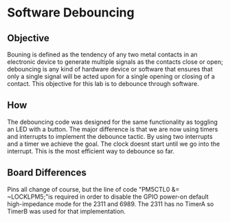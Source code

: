# Software Debouncing
## Objective
Bouning is defined as the tendency of any two metal contacts in an electronic device to generate multiple signals as 
the contacts close or open; debouncing is any kind of hardware device or software that ensures that only a single 
signal will be acted upon for a single opening or closing of a contact. This objective for this lab is to debounce 
through software.

## How
The debouncing code was designed for the same functionality as toggling an LED with a button. 
The major difference is that we are now using timers and interrupts to implement the debounce tactic. 
By using two interrupts and a timer we achieve the goal. The clock doesnt start until we go into the interrupt. 
This is the most efficient way to debounce so far.

## Board Differences
Pins all change of course, but the line of code "PM5CTL0 &= ~LOCKLPM5;"is required in order to disable the 
GPIO power-on default high-impedance mode for the 2311 and 6989. The 2311 has no TimerA so TimerB was 
used for that implementation.